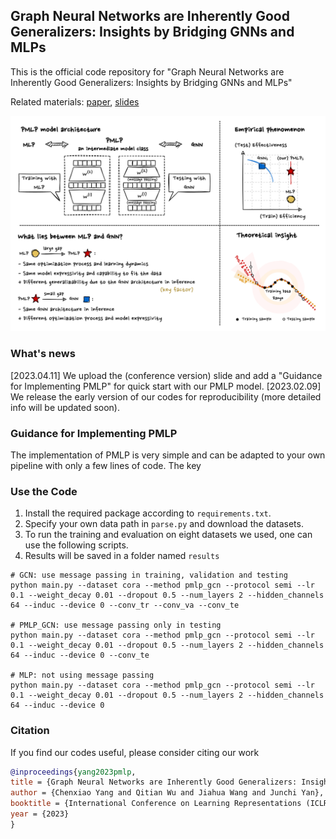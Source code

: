 ## Graph Neural Networks are Inherently Good Generalizers: Insights by Bridging GNNs and MLPs

This is the official code repository for "Graph Neural Networks are Inherently Good Generalizers: Insights by Bridging GNNs and MLPs"

Related materials: 
[paper](https://arxiv.org/pdf/2212.09034.pdf), [slides](https://github.com/chr26195/PMLP/blob/main/materials/silde_conference_version.pdf)

<img src="materials/illustration.png" width="900">

### What's news
[2023.04.11] We upload the (conference version) slide and add a "Guidance for Implementing PMLP" for quick start with our PMLP model.
[2023.02.09] We release the early version of our codes for reproducibility (more detailed info will be updated soon).

### Guidance for Implementing PMLP
The implementation of PMLP is very simple and can be adapted to your own pipeline with only a few lines of code. The key 

### Use the Code
1. Install the required package according to `requirements.txt`.
2. Specify your own data path in `parse.py` and download the datasets.
3. To run the training and evaluation on eight datasets we used, one can use the following scripts.
4. Results will be saved in a folder named `results`

```shell
# GCN: use message passing in training, validation and testing
python main.py --dataset cora --method pmlp_gcn --protocol semi --lr 0.1 --weight_decay 0.01 --dropout 0.5 --num_layers 2 --hidden_channels 64 --induc --device 0 --conv_tr --conv_va --conv_te 

# PMLP_GCN: use message passing only in testing
python main.py --dataset cora --method pmlp_gcn --protocol semi --lr 0.1 --weight_decay 0.01 --dropout 0.5 --num_layers 2 --hidden_channels 64 --induc --device 0 --conv_te 

# MLP: not using message passing
python main.py --dataset cora --method pmlp_gcn --protocol semi --lr 0.1 --weight_decay 0.01 --dropout 0.5 --num_layers 2 --hidden_channels 64 --induc --device 0
```

### Citation
If you find our codes useful, please consider citing our work
```bibtex
@inproceedings{yang2023pmlp,
title = {Graph Neural Networks are Inherently Good Generalizers: Insights by Bridging GNNs and MLPs},
author = {Chenxiao Yang and Qitian Wu and Jiahua Wang and Junchi Yan},
booktitle = {International Conference on Learning Representations (ICLR)},
year = {2023}
}
```